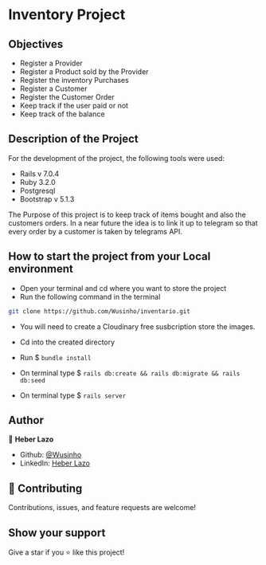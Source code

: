 # Inventory Project

## Objectives

- Register a Provider
- Register a Product sold by the Provider
- Register the inventory Purchases
- Register a Customer
- Register the Customer Order
- Keep track if the user paid or not
- Keep track of the balance

## Description of the Project

For the development of the project, the following tools were used:

- Rails v 7.0.4
- Ruby 3.2.0
- Postgresql
- Bootstrap v 5.1.3

The Purpose of this project is to keep track of items bought and also the customers orders. In a near future
the idea is to link it up to telegram so that every order by a customer is taken by telegrams API.

## How to start the project from your Local environment

- Open your terminal and cd where you want to store the project
- Run the following command in the terminal
```bash
git clone https://github.com/Wusinho/inventario.git
```
- You will need to create a Cloudinary free susbcription store the images.

- Cd into the created directory
- Run $ `bundle install`
- On terminal type $ `rails db:create && rails db:migrate && rails db:seed`
- On terminal type $ `rails server`

## Author

👤 **Heber Lazo**

- Github: [@Wusinho](https://github.com/Wusinho)
- LinkedIn: [Heber Lazo](https://www.linkedin.com/in/heber-lazo-benza-523266133/)

## 🤝 Contributing

Contributions, issues, and feature requests are welcome!

## Show your support

Give a star if you :star: like this project!

